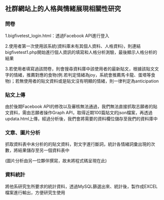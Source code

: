 ## 社群網站上的人格與情緒展現相關性研究

### 問卷

1.bigfivetest_login.html：透過Facebook API進行登入

2.使用者第一次使用該系統(資料庫未有其個人資料、人格資料)，則連結bigfivetest1.php開始進行個人資訊的填寫和人格分析測驗，最後顯示人格分析的結果

3.若使用者填寫過該問卷，則會搜尋資料庫中該使用者的最新貼文，根據該貼文文字的情緒，推薦對應的食物(例.若判定情緒為joy，系統會推薦馬卡龍、蛋塔等食物)；若無使用者的貼文資料或是貼文沒有明顯的情緒，則一律判定為anticipation

### 貼文上傳

由於後期Facebook API的修改以及審核無法通過，我們無法直接抓取志願者的貼文資料，需由志願者操作Graph API，取得近期100篇貼文的json檔案，再透過updata.html上傳，經過分析後，我們會將需要的資料欄位儲存至我們的資料庫中

### 文章、圖片分析

抓取資料表中未分析的的貼文資料，對文字進行斷詞，統計各情緒詞彙出現的次數，將結果儲存至另一個資料表中

(圖片分析由另一位夥伴撰寫，故未將程式碼呈現在此)

### 資料統計

將他系研究生所要求的統計資料，透過MySQL篩選出來、統計後，製作成EXCEL檔案進行輸出，方便研究生使用



